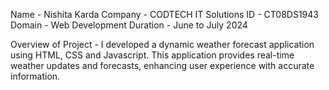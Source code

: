 Name - Nishita Karda
Company - CODTECH IT Solutions
ID - CT08DS1943
Domain - Web Development
Duration - June to July 2024

Overview of Project - 
I developed a dynamic weather forecast application using HTML, CSS and Javascript. 
This application provides real-time weather updates and forecasts, enhancing user experience with accurate information.
